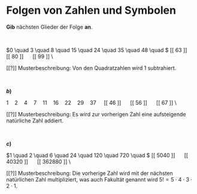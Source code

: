 <!--
version:  0.0.1

language: de

@style
input {
    text-align: center;
}

.flex-container {
    display: flex;
    flex-wrap: wrap;
    align-items: stretch;
    gap: 20px;
}

.flex-child {
    flex: 1;
    min-width: 350px;
    margin-right: 20px;
}

@media (max-width: 400px) {
    .flex-child {
        flex: 100%;
        margin-right: 0;
    }
}
@end

formula: \carry   \textcolor{red}{\scriptsize #1}
formula: \digit   \rlap{\carry{#1}}\phantom{#2}#2
formula: \permil  \text{‰}

import: https://raw.githubusercontent.com/LiaTemplates/Tikz-Jax/main/README.md

script: https://cdn.jsdelivr.net/gh/LiaTemplates/Tikz-Jax@main/dist/index.js


tags: Folgen, mittel, normal, Angeben

comment: Welche Zahl, welches Symbol kommt als nächstes?

author: Martin Lommatzsch

-->




# Folgen von Zahlen und Symbolen

**Gib** nächsten Glieder der Folge **an**.



<br>



<section class="flex-container">

<div class="flex-child"> 

$0 \quad 3 \quad 8 \quad 15 \quad 24 \quad 35 \quad 48 \quad $ [[ 63 ]] $\quad$ [[ 80 ]] $\quad$ [[ 99 ]] \

[[?]] Musterbeschreibung: Von den Quadratzahlen wird $1$ subtrahiert.

</div>

</section>


<br>



<section class="flex-container">

<div class="flex-child">

__$b)\;\;$__

$1 \quad 2 \quad 4 \quad 7 \quad 11 \quad 16 \quad 22 \quad 29 \quad 37 \quad$ [[ 46 ]] $\quad$ [[ 56 ]] $\quad$ [[ 67 ]] \

[[?]] Musterbeschreibung: Es wird zur vorherigen Zahl eine aufsteigende natürliche Zahl addiert.

</div>

</section>


<br>



<section class="flex-container">

<div class="flex-child">

__$c)\;\;$__

$1 \quad 2 \quad 6 \quad 24 \quad 120 \quad 720 \quad $ [[ 5040 ]] $\quad$ [[ 40320 ]] $\quad$ [[ 362880 ]] \

[[?]] Musterbeschreibung: Die vorherige Zahl wird mit der nächsten natürlichen Zahl multipliziert, was auch Fakultät genannt wird $5!=5\cdot 4 \cdot 3 \cdot 2 \cdot 1$.

</div>

</section>

<br>
<br>
<br>
<br>